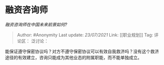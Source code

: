 # 融资咨询师
*融资咨询师在中国未来前景如何?*

> Author: #Anonymity
> Last update: *23/07/2021*
> Link: [[职业规划]]
> Tag:
> 评论区：
> 泛讨论：

能保证遵守保密协议吗？对方不遵守保密协议可以有效自我救济吗？没有这个救济途径的有效建立，咨询只能成为其他业态的附属职能，而不能单独成立。
